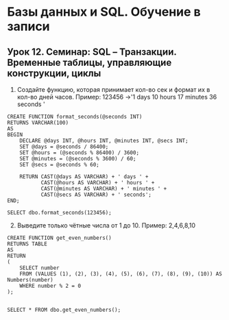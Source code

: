 # Базы данных и SQL. Обучение в записи
## Урок 12. Семинар: SQL – Транзакции. Временные таблицы, управляющие конструкции, циклы

1. Создайте функцию, которая принимает кол-во сек и формат их в кол-во дней часов.
Пример: 123456 ->'1 days 10 hours 17 minutes 36 seconds '

```
CREATE FUNCTION format_seconds(@seconds INT)
RETURNS VARCHAR(100)
AS
BEGIN
    DECLARE @days INT, @hours INT, @minutes INT, @secs INT;
    SET @days = @seconds / 86400;
    SET @hours = (@seconds % 86400) / 3600;
    SET @minutes = (@seconds % 3600) / 60;
    SET @secs = @seconds % 60;
    
    RETURN CAST(@days AS VARCHAR) + ' days ' +
           CAST(@hours AS VARCHAR) + ' hours ' +
           CAST(@minutes AS VARCHAR) + ' minutes ' +
           CAST(@secs AS VARCHAR) + ' seconds';
END;

SELECT dbo.format_seconds(123456);
```

2. Выведите только чётные числа от 1 до 10.
Пример: 2,4,6,8,10
```
CREATE FUNCTION get_even_numbers()
RETURNS TABLE
AS
RETURN
(
    SELECT number
    FROM (VALUES (1), (2), (3), (4), (5), (6), (7), (8), (9), (10)) AS Numbers(number)
    WHERE number % 2 = 0
);


SELECT * FROM dbo.get_even_numbers();
```
